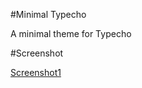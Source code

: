 #Minimal Typecho

A minimal theme for Typecho

#Screenshot

[Screenshot1](http://i.imgur.com/K9q3V5g.jpg)

